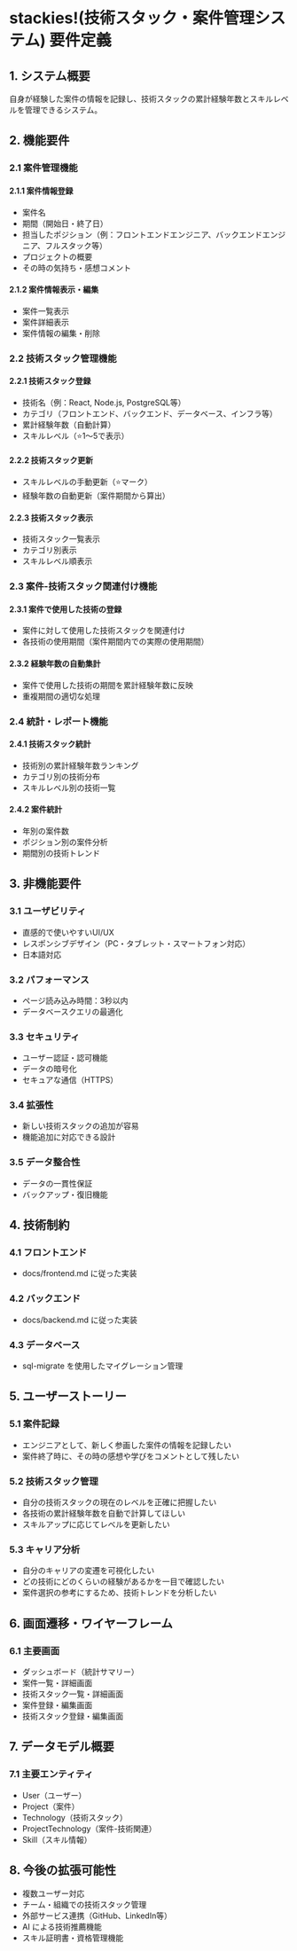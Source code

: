# stackies!(技術スタック・案件管理システム) 要件定義

## 1. システム概要

自身が経験した案件の情報を記録し、技術スタックの累計経験年数とスキルレベルを管理できるシステム。

## 2. 機能要件

### 2.1 案件管理機能

#### 2.1.1 案件情報登録
- 案件名
- 期間（開始日・終了日）
- 担当したポジション（例：フロントエンドエンジニア、バックエンドエンジニア、フルスタック等）
- プロジェクトの概要
- その時の気持ち・感想コメント

#### 2.1.2 案件情報表示・編集
- 案件一覧表示
- 案件詳細表示
- 案件情報の編集・削除

### 2.2 技術スタック管理機能

#### 2.2.1 技術スタック登録
- 技術名（例：React, Node.js, PostgreSQL等）
- カテゴリ（フロントエンド、バックエンド、データベース、インフラ等）
- 累計経験年数（自動計算）
- スキルレベル（⭐️1〜5で表示）

#### 2.2.2 技術スタック更新
- スキルレベルの手動更新（⭐️マーク）
- 経験年数の自動更新（案件期間から算出）

#### 2.2.3 技術スタック表示
- 技術スタック一覧表示
- カテゴリ別表示
- スキルレベル順表示

### 2.3 案件-技術スタック関連付け機能

#### 2.3.1 案件で使用した技術の登録
- 案件に対して使用した技術スタックを関連付け
- 各技術の使用期間（案件期間内での実際の使用期間）

#### 2.3.2 経験年数の自動集計
- 案件で使用した技術の期間を累計経験年数に反映
- 重複期間の適切な処理

### 2.4 統計・レポート機能

#### 2.4.1 技術スタック統計
- 技術別の累計経験年数ランキング
- カテゴリ別の技術分布
- スキルレベル別の技術一覧

#### 2.4.2 案件統計
- 年別の案件数
- ポジション別の案件分析
- 期間別の技術トレンド

## 3. 非機能要件

### 3.1 ユーザビリティ
- 直感的で使いやすいUI/UX
- レスポンシブデザイン（PC・タブレット・スマートフォン対応）
- 日本語対応

### 3.2 パフォーマンス
- ページ読み込み時間：3秒以内
- データベースクエリの最適化

### 3.3 セキュリティ
- ユーザー認証・認可機能
- データの暗号化
- セキュアな通信（HTTPS）

### 3.4 拡張性
- 新しい技術スタックの追加が容易
- 機能追加に対応できる設計

### 3.5 データ整合性
- データの一貫性保証
- バックアップ・復旧機能

## 4. 技術制約

### 4.1 フロントエンド
- docs/frontend.md に従った実装

### 4.2 バックエンド
- docs/backend.md に従った実装

### 4.3 データベース
- sql-migrate を使用したマイグレーション管理

## 5. ユーザーストーリー

### 5.1 案件記録
- エンジニアとして、新しく参画した案件の情報を記録したい
- 案件終了時に、その時の感想や学びをコメントとして残したい

### 5.2 技術スタック管理
- 自分の技術スタックの現在のレベルを正確に把握したい
- 各技術の累計経験年数を自動で計算してほしい
- スキルアップに応じてレベルを更新したい

### 5.3 キャリア分析
- 自分のキャリアの変遷を可視化したい
- どの技術にどのくらいの経験があるかを一目で確認したい
- 案件選択の参考にするため、技術トレンドを分析したい

## 6. 画面遷移・ワイヤーフレーム

### 6.1 主要画面
- ダッシュボード（統計サマリー）
- 案件一覧・詳細画面
- 技術スタック一覧・詳細画面
- 案件登録・編集画面
- 技術スタック登録・編集画面

## 7. データモデル概要

### 7.1 主要エンティティ
- User（ユーザー）
- Project（案件）
- Technology（技術スタック）
- ProjectTechnology（案件-技術関連）
- Skill（スキル情報）

## 8. 今後の拡張可能性

- 複数ユーザー対応
- チーム・組織での技術スタック管理
- 外部サービス連携（GitHub、LinkedIn等）
- AI による技術推薦機能
- スキル証明書・資格管理機能